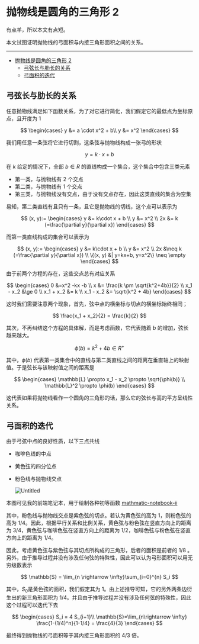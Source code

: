 # 抛物线是圆角的三角形 2

有点羊，所以本文有点短。

本文试图证明抛物线的弓面积与内接三角形面积之间的关系。

---

-   [抛物线是圆角的三角形 2](#抛物线是圆角的三角形-2)
    -   [弓弦长与肋长的关系](#弓弦长与肋长的关系)
    -   [弓面积的迭代](#弓面积的迭代)

## 弓弦长与肋长的关系

任意抛物线满足如下函数关系，为了对它进行简化，我们假定它的最低点为坐标原点，且开度为 1

$$
\begin{cases}
y &= a \cdot x^2 + b\\
y &= x^2
\end{cases}
$$

我们用任意一条弦将它进行切割，这条弦与抛物线构成一张弓的形状

$$
y=k \cdot x + b
$$

在 $k$ 给定的情况下，全部 $b \in R$ 的直线构成一个集合，这个集合中包含三类元素

-   第一类，与抛物线有 2 个交点
-   第二类，与抛物线有 1 个交点
-   第三类，与抛物线没有交点，由于没有交点存在，因此这类直线的集合为空集

易知，第二类直线有且只有一条，且它是抛物线的切线，这个点可以表示为

$$
(x, y):= \begin{cases}
y &= k\cdot x + b \\
y &= x^2 \\
2x &= k (=\frac{\partial y}{\partial x})
\end{cases}
$$

而第一类直线构成的集合可以表示为

$$
(x, y):= \begin{cases}
y &= k\cdot x + b \\
y &= x^2 \\
2x &\neq k (=\frac{\partial y}{\partial x}) \\
\{(x, y) &| y=kx+b, y=x^2\} \neq \empty
\end{cases}
$$

由于前两个方程的存在，这些交点总有对应关系

$$
\begin{cases}
0 &=x^2 -kx -b \\
x &= \frac{k \pm \sqrt{k^2+4b}}{2} \\
x_1 - x_2 &\ge 0 \\
x_1 + x_2 &= k \\
x_1 - x_2 &= \sqrt{k^2 + 4b}
\end{cases}
$$

这时我们需要注意两个现象，首先，弦中点的横坐标与切点的横坐标始终相同；

$$
\frac{x_1 + x_2}{2} = \frac{k}{2}
$$

其次，不再纠结这个方程的具体解，而是考虑函数，它代表随着 $b$ 的增加，弦长越来越大。

$$
\phi(b) = k^2 + 4b \in R^+
$$

其中，$\phi(b)$ 代表第一类集合中的直线与第二类直线之间的距离在垂直轴上的映射值。于是弦长与该映射值之间的距离是

$$
\begin{cases}
\mathbb{L} \propto x_1 - x_2 \propto \sqrt{\phi(b)} \\
\mathbb{L}^2 \propto \phi(b)
\end{cases}
$$

这代表如果将抛物线看作一个圆角的三角形的话，那么它的弦长与高的平方呈线性关系。

## 弓面积的迭代

由于弓弦中点的良好性质，以下三点共线

-   咖啡色线的中点
-   黄色弦的四分位点
-   粉色线与抛物线交点

    ![Untitled](%E6%8A%9B%E7%89%A9%E7%BA%BF%E6%98%AF%E5%9C%86%E8%A7%92%E7%9A%84%E4%B8%89%E8%A7%92%E5%BD%A22%2005524001baf84aeea5c311067d07a597/Untitled.png)

本图可见我的前端笔记本，用于绘制各种初等函数
[mathmatic-notebook-ii](https://observablehq.com/@listenzcc/mathmatic-notebook-ii "mathmatic-notebook-ii")

其中，粉色线与抛物线交点是紫色弦的切点。若认为黄色弦的高为 1，则粉色弦的高为 1/4。因此，根据平行关系和比例关系，黄色弦与粉色弦在竖直方向上的距离为 3/4，黄色弦与咖啡色弦在竖直方向上的距离为 1/2，咖啡色弦与粉色弦在竖直方向上的距离为 1/4。

因此，考虑黄色弦与紫色弦与其切点所构成的三角形，后者的面积是前者的 1/8 。另外，由于推导过程并没有涉及任何弦的特殊性，因此可以认为弓形面积可以用无穷级数表示

$$
\mathbb{S} = \lim_{n \rightarrow \infty}\sum_{i=0}^{n} S_i
$$

其中，$S_0$是黄色弦的面积，我们假定其为 1。由上述推导可知，它的另外两条边衍生出的新三角形面积为 1/4。并且由于推导过程并没有涉及任何弦的特殊性，因此这个过程可以迭代下去

$$
\begin{cases}
S_i = 4 S_{i+1}\\
\mathbb{S}=\lim_{n\rightarrow \infty} \frac{1-(1/4)^n}{1-1/4} = \frac{4}{3}
\end{cases}
$$

最终得到抛物线的弓面积等于其内接三角形面积的 4/3 倍。
